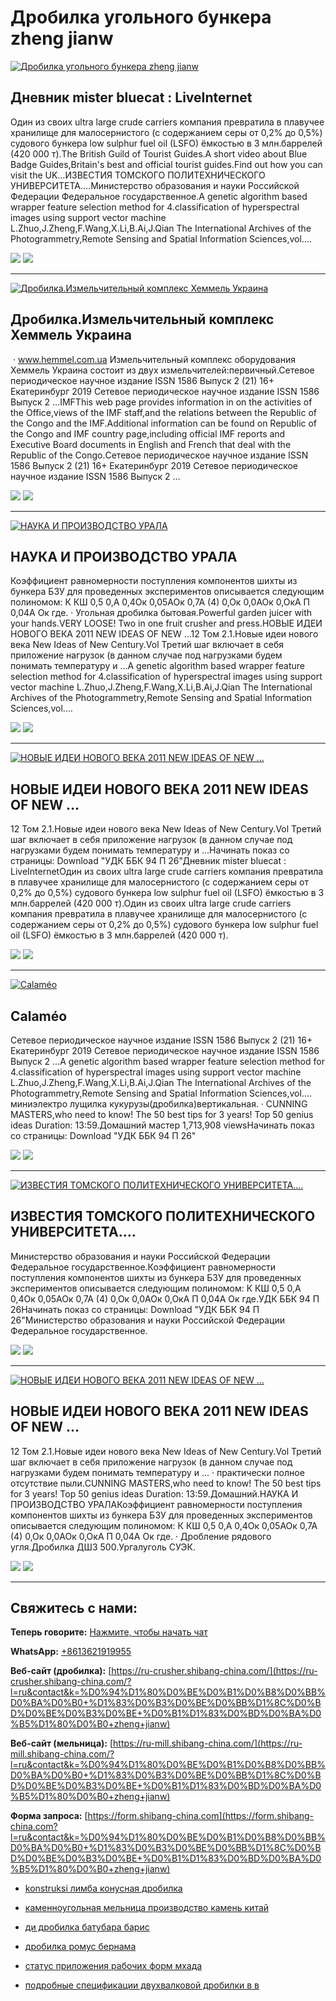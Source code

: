 # Дробилка угольного бункера zheng jianw

<a href="https://swt.shibang-china.com/?l=ru&img&k=%D0%94%D1%80%D0%BE%D0%B1%D0%B8%D0%BB%D0%BA%D0%B0+%D1%83%D0%B3%D0%BE%D0%BB%D1%8C%D0%BD%D0%BE%D0%B3%D0%BE+%D0%B1%D1%83%D0%BD%D0%BA%D0%B5%D1%80%D0%B0+zheng+jianw" target="_blank">![Дробилка угольного бункера zheng jianw](http://static.shibang-china.com/all-800x300/978.jpg)</a>

## Дневник mister bluecat : LiveInternet
Один из своих ultra large crude carriers компания превратила в плавучее хранилище для малосернистого (с содержанием серы от 0,2% до 0,5%) судового бункера low sulphur fuel oil (LSFO) ёмкостью в 3 млн.баррелей (420 000 т).The British Guild of Tourist Guides.A short video about Blue Badge Guides,Britain's best and official tourist guides.Find out how you can visit the UK…ИЗВЕСТИЯ ТОМСКОГО ПОЛИТЕХНИЧЕСКОГО УНИВЕРСИТЕТА.…Министерство образования и науки Российской Федерации Федеральное государственное.A genetic algorithm based wrapper feature selection method for 4.classification of hyperspectral images using support vector machine L.Zhuo,J.Zheng,F.Wang,X.Li,B.Ai,J.Qian The International Archives of the Photogrammetry,Remote Sensing and Spatial Information Sciences,vol.…


<a href="https://whatsapp.shibangsoft.com/WhatsApp.php" target="_blank" title="WhatsApp">![](http://static.shibang-china.com/icon/whatsapp.png)</a> <a href="https://swt.shibang-china.com/?l=ru&icon&k=%D0%94%D1%80%D0%BE%D0%B1%D0%B8%D0%BB%D0%BA%D0%B0+%D1%83%D0%B3%D0%BE%D0%BB%D1%8C%D0%BD%D0%BE%D0%B3%D0%BE+%D0%B1%D1%83%D0%BD%D0%BA%D0%B5%D1%80%D0%B0+zheng+jianw" target="_blank">![](http://static.shibang-china.com/icon/chat-ru.png)</a>

---

<a href="https://swt.shibang-china.com/?l=ru&img&k=%D0%94%D1%80%D0%BE%D0%B1%D0%B8%D0%BB%D0%BA%D0%B0+%D1%83%D0%B3%D0%BE%D0%BB%D1%8C%D0%BD%D0%BE%D0%B3%D0%BE+%D0%B1%D1%83%D0%BD%D0%BA%D0%B5%D1%80%D0%B0+zheng+jianw" target="_blank">![Дробилка.Измельчительный комплекс Хеммель Украина](http://static.shibang-china.com/all-800x300/642.jpg)</a>

## Дробилка.Измельчительный комплекс Хеммель Украина
&nbsp;&#0183;&#32;www.hemmel.com.ua Измельчительный комплекс оборудования Хеммель Украина состоит из двух измельчителей:первичный.Сетевое периодическое научное издание ISSN 1586 Выпуск 2 (21) 16+ Екатеринбург 2019 Сетевое периодическое научное издание ISSN 1586 Выпуск 2 …IMFThis web page provides information in on the activities of the Office,views of the IMF staff,and the relations between the Republic of the Congo and the IMF.Additional information can be found on Republic of the Congo and IMF country page,including official IMF reports and Executive Board documents in English and French that deal with the Republic of the Congo.Сетевое периодическое научное издание ISSN 1586 Выпуск 2 (21) 16+ Екатеринбург 2019 Сетевое периодическое научное издание ISSN 1586 Выпуск 2 …


<a href="https://whatsapp.shibangsoft.com/WhatsApp.php" target="_blank" title="WhatsApp">![](http://static.shibang-china.com/icon/whatsapp.png)</a> <a href="https://swt.shibang-china.com/?l=ru&icon&k=%D0%94%D1%80%D0%BE%D0%B1%D0%B8%D0%BB%D0%BA%D0%B0+%D1%83%D0%B3%D0%BE%D0%BB%D1%8C%D0%BD%D0%BE%D0%B3%D0%BE+%D0%B1%D1%83%D0%BD%D0%BA%D0%B5%D1%80%D0%B0+zheng+jianw" target="_blank">![](http://static.shibang-china.com/icon/chat-ru.png)</a>

---

<a href="https://swt.shibang-china.com/?l=ru&img&k=%D0%94%D1%80%D0%BE%D0%B1%D0%B8%D0%BB%D0%BA%D0%B0+%D1%83%D0%B3%D0%BE%D0%BB%D1%8C%D0%BD%D0%BE%D0%B3%D0%BE+%D0%B1%D1%83%D0%BD%D0%BA%D0%B5%D1%80%D0%B0+zheng+jianw" target="_blank">![НАУКА И ПРОИЗВОДСТВО УРАЛА](http://static.shibang-china.com/all-800x300/329.jpg)</a>

## НАУКА И ПРОИЗВОДСТВО УРАЛА
Коэффициент равномерности поступления компонентов шихты из бункера БЗУ для проведенных экспериментов описывается следующим полиномом: К КШ 0,5 0,А 0,4Ок 0,05АОк 0,7А (4) 0,Ок 0,0АОк 0,ОкА П 0,04А Ок где.&nbsp;&#0183;&#32;Угольная дробилка бытовая.Powerful garden juicer with your hands.VERY LOOSE! Two in one fruit crusher and press.НОВЫЕ ИДЕИ НОВОГО ВЕКА 2011 NEW IDEAS OF NEW …12 Том 2.1.Новые идеи нового века New Ideas of New Century.Vol Третий шаг включает в себя приложение нагрузок (в данном случае под нагрузками будем понимать температуру и …A genetic algorithm based wrapper feature selection method for 4.classification of hyperspectral images using support vector machine L.Zhuo,J.Zheng,F.Wang,X.Li,B.Ai,J.Qian The International Archives of the Photogrammetry,Remote Sensing and Spatial Information Sciences,vol.…


<a href="https://whatsapp.shibangsoft.com/WhatsApp.php" target="_blank" title="WhatsApp">![](http://static.shibang-china.com/icon/whatsapp.png)</a> <a href="https://swt.shibang-china.com/?l=ru&icon&k=%D0%94%D1%80%D0%BE%D0%B1%D0%B8%D0%BB%D0%BA%D0%B0+%D1%83%D0%B3%D0%BE%D0%BB%D1%8C%D0%BD%D0%BE%D0%B3%D0%BE+%D0%B1%D1%83%D0%BD%D0%BA%D0%B5%D1%80%D0%B0+zheng+jianw" target="_blank">![](http://static.shibang-china.com/icon/chat-ru.png)</a>

---

<a href="https://swt.shibang-china.com/?l=ru&img&k=%D0%94%D1%80%D0%BE%D0%B1%D0%B8%D0%BB%D0%BA%D0%B0+%D1%83%D0%B3%D0%BE%D0%BB%D1%8C%D0%BD%D0%BE%D0%B3%D0%BE+%D0%B1%D1%83%D0%BD%D0%BA%D0%B5%D1%80%D0%B0+zheng+jianw" target="_blank">![НОВЫЕ ИДЕИ НОВОГО ВЕКА 2011 NEW IDEAS OF NEW …](http://static.shibang-china.com/all-800x300/385.jpg)</a>

## НОВЫЕ ИДЕИ НОВОГО ВЕКА 2011 NEW IDEAS OF NEW …
12 Том 2.1.Новые идеи нового века New Ideas of New Century.Vol Третий шаг включает в себя приложение нагрузок (в данном случае под нагрузками будем понимать температуру и …Начинать показ со страницы: Download &quot;УДК ББК 94 П 26&quot;Дневник mister bluecat : LiveInternetОдин из своих ultra large crude carriers компания превратила в плавучее хранилище для малосернистого (с содержанием серы от 0,2% до 0,5%) судового бункера low sulphur fuel oil (LSFO) ёмкостью в 3 млн.баррелей (420 000 т).Один из своих ultra large crude carriers компания превратила в плавучее хранилище для малосернистого (с содержанием серы от 0,2% до 0,5%) судового бункера low sulphur fuel oil (LSFO) ёмкостью в 3 млн.баррелей (420 000 т).


<a href="https://whatsapp.shibangsoft.com/WhatsApp.php" target="_blank" title="WhatsApp">![](http://static.shibang-china.com/icon/whatsapp.png)</a> <a href="https://swt.shibang-china.com/?l=ru&icon&k=%D0%94%D1%80%D0%BE%D0%B1%D0%B8%D0%BB%D0%BA%D0%B0+%D1%83%D0%B3%D0%BE%D0%BB%D1%8C%D0%BD%D0%BE%D0%B3%D0%BE+%D0%B1%D1%83%D0%BD%D0%BA%D0%B5%D1%80%D0%B0+zheng+jianw" target="_blank">![](http://static.shibang-china.com/icon/chat-ru.png)</a>

---

<a href="https://swt.shibang-china.com/?l=ru&img&k=%D0%94%D1%80%D0%BE%D0%B1%D0%B8%D0%BB%D0%BA%D0%B0+%D1%83%D0%B3%D0%BE%D0%BB%D1%8C%D0%BD%D0%BE%D0%B3%D0%BE+%D0%B1%D1%83%D0%BD%D0%BA%D0%B5%D1%80%D0%B0+zheng+jianw" target="_blank">![Calam&#233;o](http://static.shibang-china.com/all-800x300/914.jpg)</a>

## Calam&#233;o
Сетевое периодическое научное издание ISSN 1586 Выпуск 2 (21) 16+ Екатеринбург 2019 Сетевое периодическое научное издание ISSN 1586 Выпуск 2 …A genetic algorithm based wrapper feature selection method for 4.classification of hyperspectral images using support vector machine L.Zhuo,J.Zheng,F.Wang,X.Li,B.Ai,J.Qian The International Archives of the Photogrammetry,Remote Sensing and Spatial Information Sciences,vol.…миниэлектро лущилка кукурузы(дробилка)вертикальная.&nbsp;&#0183;&#32;CUNNING MASTERS,who need to know! The 50 best tips for 3 years! Top 50 genius ideas Duration: 13:59.Домашний мастер 1,713,908 viewsНачинать показ со страницы: Download &quot;УДК ББК 94 П 26&quot;


<a href="https://whatsapp.shibangsoft.com/WhatsApp.php" target="_blank" title="WhatsApp">![](http://static.shibang-china.com/icon/whatsapp.png)</a> <a href="https://swt.shibang-china.com/?l=ru&icon&k=%D0%94%D1%80%D0%BE%D0%B1%D0%B8%D0%BB%D0%BA%D0%B0+%D1%83%D0%B3%D0%BE%D0%BB%D1%8C%D0%BD%D0%BE%D0%B3%D0%BE+%D0%B1%D1%83%D0%BD%D0%BA%D0%B5%D1%80%D0%B0+zheng+jianw" target="_blank">![](http://static.shibang-china.com/icon/chat-ru.png)</a>

---

<a href="https://swt.shibang-china.com/?l=ru&img&k=%D0%94%D1%80%D0%BE%D0%B1%D0%B8%D0%BB%D0%BA%D0%B0+%D1%83%D0%B3%D0%BE%D0%BB%D1%8C%D0%BD%D0%BE%D0%B3%D0%BE+%D0%B1%D1%83%D0%BD%D0%BA%D0%B5%D1%80%D0%B0+zheng+jianw" target="_blank">![ИЗВЕСТИЯ ТОМСКОГО ПОЛИТЕХНИЧЕСКОГО УНИВЕРСИТЕТА.…](http://static.shibang-china.com/all-800x300/1216.jpg)</a>

## ИЗВЕСТИЯ ТОМСКОГО ПОЛИТЕХНИЧЕСКОГО УНИВЕРСИТЕТА.…
Министерство образования и науки Российской Федерации Федеральное государственное.Коэффициент равномерности поступления компонентов шихты из бункера БЗУ для проведенных экспериментов описывается следующим полиномом: К КШ 0,5 0,А 0,4Ок 0,05АОк 0,7А (4) 0,Ок 0,0АОк 0,ОкА П 0,04А Ок где.УДК ББК 94 П 26Начинать показ со страницы: Download &quot;УДК ББК 94 П 26&quot;Министерство образования и науки Российской Федерации Федеральное государственное.


<a href="https://whatsapp.shibangsoft.com/WhatsApp.php" target="_blank" title="WhatsApp">![](http://static.shibang-china.com/icon/whatsapp.png)</a> <a href="https://swt.shibang-china.com/?l=ru&icon&k=%D0%94%D1%80%D0%BE%D0%B1%D0%B8%D0%BB%D0%BA%D0%B0+%D1%83%D0%B3%D0%BE%D0%BB%D1%8C%D0%BD%D0%BE%D0%B3%D0%BE+%D0%B1%D1%83%D0%BD%D0%BA%D0%B5%D1%80%D0%B0+zheng+jianw" target="_blank">![](http://static.shibang-china.com/icon/chat-ru.png)</a>

---

<a href="https://swt.shibang-china.com/?l=ru&img&k=%D0%94%D1%80%D0%BE%D0%B1%D0%B8%D0%BB%D0%BA%D0%B0+%D1%83%D0%B3%D0%BE%D0%BB%D1%8C%D0%BD%D0%BE%D0%B3%D0%BE+%D0%B1%D1%83%D0%BD%D0%BA%D0%B5%D1%80%D0%B0+zheng+jianw" target="_blank">![НОВЫЕ ИДЕИ НОВОГО ВЕКА 2011 NEW IDEAS OF NEW …](http://static.shibang-china.com/all-800x300/540.jpg)</a>

## НОВЫЕ ИДЕИ НОВОГО ВЕКА 2011 NEW IDEAS OF NEW …
12 Том 2.1.Новые идеи нового века New Ideas of New Century.Vol Третий шаг включает в себя приложение нагрузок (в данном случае под нагрузками будем понимать температуру и …&nbsp;&#0183;&#32;практически полное отсутствие пыли.CUNNING MASTERS,who need to know! The 50 best tips for 3 years! Top 50 genius ideas Duration: 13:59.Домашний.НАУКА И ПРОИЗВОДСТВО УРАЛАКоэффициент равномерности поступления компонентов шихты из бункера БЗУ для проведенных экспериментов описывается следующим полиномом: К КШ 0,5 0,А 0,4Ок 0,05АОк 0,7А (4) 0,Ок 0,0АОк 0,ОкА П 0,04А Ок где.&nbsp;&#0183;&#32;Дробление рядового угля.Дробилка ДШЗ 500.Ургалуголь СУЭК.


<a href="https://whatsapp.shibangsoft.com/WhatsApp.php" target="_blank" title="WhatsApp">![](http://static.shibang-china.com/icon/whatsapp.png)</a> <a href="https://swt.shibang-china.com/?l=ru&icon&k=%D0%94%D1%80%D0%BE%D0%B1%D0%B8%D0%BB%D0%BA%D0%B0+%D1%83%D0%B3%D0%BE%D0%BB%D1%8C%D0%BD%D0%BE%D0%B3%D0%BE+%D0%B1%D1%83%D0%BD%D0%BA%D0%B5%D1%80%D0%B0+zheng+jianw" target="_blank">![](http://static.shibang-china.com/icon/chat-ru.png)</a>

---
## Свяжитесь с нами:

**Теперь говорите:** [Нажмите, чтобы начать чат](https://swt.shibang-china.com?l=ru&contact&k=%D0%94%D1%80%D0%BE%D0%B1%D0%B8%D0%BB%D0%BA%D0%B0+%D1%83%D0%B3%D0%BE%D0%BB%D1%8C%D0%BD%D0%BE%D0%B3%D0%BE+%D0%B1%D1%83%D0%BD%D0%BA%D0%B5%D1%80%D0%B0+zheng+jianw)

**WhatsApp:**  [+8613621919955](https://whatsapp.shibangsoft.com/WhatsApp.php)

**Веб-сайт (дробилка):** [https://ru-crusher.shibang-china.com/](https://ru-crusher.shibang-china.com/?l=ru&contact&k=%D0%94%D1%80%D0%BE%D0%B1%D0%B8%D0%BB%D0%BA%D0%B0+%D1%83%D0%B3%D0%BE%D0%BB%D1%8C%D0%BD%D0%BE%D0%B3%D0%BE+%D0%B1%D1%83%D0%BD%D0%BA%D0%B5%D1%80%D0%B0+zheng+jianw)

**Веб-сайт (мельница):** [https://ru-mill.shibang-china.com/](https://ru-mill.shibang-china.com/?l=ru&contact&k=%D0%94%D1%80%D0%BE%D0%B1%D0%B8%D0%BB%D0%BA%D0%B0+%D1%83%D0%B3%D0%BE%D0%BB%D1%8C%D0%BD%D0%BE%D0%B3%D0%BE+%D0%B1%D1%83%D0%BD%D0%BA%D0%B5%D1%80%D0%B0+zheng+jianw)

**Форма запроса:** [https://form.shibang-china.com](https://form.shibang-china.com?l=ru&contact&k=%D0%94%D1%80%D0%BE%D0%B1%D0%B8%D0%BB%D0%BA%D0%B0+%D1%83%D0%B3%D0%BE%D0%BB%D1%8C%D0%BD%D0%BE%D0%B3%D0%BE+%D0%B1%D1%83%D0%BD%D0%BA%D0%B5%D1%80%D0%B0+zheng+jianw)

* [konstruksi лимба конусная дробилка](../131/konstruksi%20%D0%BB%D0%B8%D0%BC%D0%B1%D0%B0%20%D0%BA%D0%BE%D0%BD%D1%83%D1%81%D0%BD%D0%B0%D1%8F%20%D0%B4%D1%80%D0%BE%D0%B1%D0%B8%D0%BB%D0%BA%D0%B0.md)

* [каменноугольная мельница производство камень китай](../133/%D0%BA%D0%B0%D0%BC%D0%B5%D0%BD%D0%BD%D0%BE%D1%83%D0%B3%D0%BE%D0%BB%D1%8C%D0%BD%D0%B0%D1%8F%20%D0%BC%D0%B5%D0%BB%D1%8C%D0%BD%D0%B8%D1%86%D0%B0%20%D0%BF%D1%80%D0%BE%D0%B8%D0%B7%D0%B2%D0%BE%D0%B4%D1%81%D1%82%D0%B2%D0%BE%20%D0%BA%D0%B0%D0%BC%D0%B5%D0%BD%D1%8C%20%D0%BA%D0%B8%D1%82%D0%B0%D0%B9.md)

* [ди дробилка батубара барис](../135/%D0%B4%D0%B8%20%D0%B4%D1%80%D0%BE%D0%B1%D0%B8%D0%BB%D0%BA%D0%B0%20%D0%B1%D0%B0%D1%82%D1%83%D0%B1%D0%B0%D1%80%D0%B0%20%D0%B1%D0%B0%D1%80%D0%B8%D1%81.md)

* [дробилка ромус бернама](../132/%D0%B4%D1%80%D0%BE%D0%B1%D0%B8%D0%BB%D0%BA%D0%B0%20%D1%80%D0%BE%D0%BC%D1%83%D1%81%20%D0%B1%D0%B5%D1%80%D0%BD%D0%B0%D0%BC%D0%B0.md)

* [статус приложения рабочих форм мхада](../131/%D1%81%D1%82%D0%B0%D1%82%D1%83%D1%81%20%D0%BF%D1%80%D0%B8%D0%BB%D0%BE%D0%B6%D0%B5%D0%BD%D0%B8%D1%8F%20%D1%80%D0%B0%D0%B1%D0%BE%D1%87%D0%B8%D1%85%20%D1%84%D0%BE%D1%80%D0%BC%20%D0%BC%D1%85%D0%B0%D0%B4%D0%B0.md)

* [подробные спецификации двухвалковой дробилки в в](../131/%D0%BF%D0%BE%D0%B4%D1%80%D0%BE%D0%B1%D0%BD%D1%8B%D0%B5%20%D1%81%D0%BF%D0%B5%D1%86%D0%B8%D1%84%D0%B8%D0%BA%D0%B0%D1%86%D0%B8%D0%B8%20%D0%B4%D0%B2%D1%83%D1%85%D0%B2%D0%B0%D0%BB%D0%BA%D0%BE%D0%B2%D0%BE%D0%B9%20%D0%B4%D1%80%D0%BE%D0%B1%D0%B8%D0%BB%D0%BA%D0%B8%20%D0%B2%20%D0%B2.md)